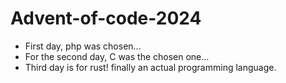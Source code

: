 # Advent-of-code-2024

-   First day, php was chosen...
-   For the second day, C was the chosen one...
-   Third day is for rust! finally an actual programming language.